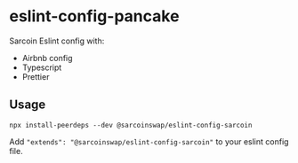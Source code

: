 # eslint-config-pancake

Sarcoin Eslint config with:

- Airbnb config
- Typescript
- Prettier

## Usage

```
npx install-peerdeps --dev @sarcoinswap/eslint-config-sarcoin
```

Add `"extends": "@sarcoinswap/eslint-config-sarcoin"` to your eslint config file.
